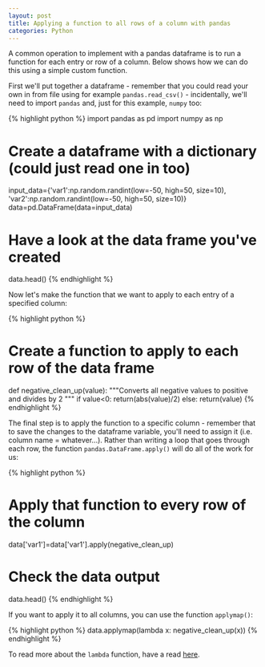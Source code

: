 ```yaml
---
layout: post
title: Applying a function to all rows of a column with pandas
categories: Python
---
```


A common operation to implement with a pandas dataframe is to run a function for each entry or row of a column.
Below shows how we can do this using a simple custom function.

First we'll put together a dataframe - remember that you could read your own in from file using for example `pandas.read_csv()` - incidentally, we'll need to import `pandas` and, just for this example, `numpy` too:

{% highlight python %}
import pandas as pd
import numpy as np

# Create a dataframe with a dictionary (could just read one in too)
input_data={'var1':np.random.randint(low=-50, high=50, size=10),
			'var2':np.random.randint(low=-50, high=50, size=10)}
data=pd.DataFrame(data=input_data)

# Have a look at the data frame you've created
data.head()
{% endhighlight %}

Now let's make the function that we want to apply to each entry of a specified column:

{% highlight python %}
# Create a function to apply to each row of the data frame
def negative_clean_up(value):
	"""Converts all negative values to positive and divides by 2
	"""
	if value<0:
		return(abs(value)/2)
	else:
		return(value)
{% endhighlight %}

The final step is to apply the function to a specific column - remember that to save the changes to the dataframe variable, you'll need to assign it (i.e. column name = whatever...). Rather than writing a loop that goes through each row, the function `pandas.DataFrame.apply()` will do all of the work for us:

{% highlight python %}
# Apply that function to every row of the column
data['var1']=data['var1'].apply(negative_clean_up)

# Check the data output
data.head()
{% endhighlight %}

If you want to apply it to all columns, you can use the function `applymap()`:

{% highlight python %}
data.applymap(lambda x: negative_clean_up(x))
{% endhighlight %}

To read more about the `lambda` function, have a read [here](https://www.w3schools.com/python/python_lambda.asp).










